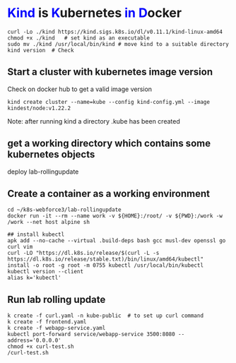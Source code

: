 # <span style="color:blue">Kind</span> is <span style="color:blue">K</span>ubernetes <span style="color:blue">in</span> <span style="color:blue">D</span>ocker

```shell
curl -Lo ./kind https://kind.sigs.k8s.io/dl/v0.11.1/kind-linux-amd64
chmod +x ./kind   # set kind as an executable
sudo mv ./kind /usr/local/bin/kind # move kind to a suitable directory 
kind version  # Check
```
## Start a cluster with kubernetes image version 
Check on docker hub to get a valid image version   
```shell
kind create cluster --name=kube --config kind-config.yml --image kindest/node:v1.22.2
```
Note: after running kind a directory .kube has been created

## get a working directory which contains some kubernetes objects
deploy lab-rollingupdate  

## Create a container as a working environment
```shell
cd ~/k8s-webforce3/lab-rollingupdate
docker run -it --rm --name work -v ${HOME}:/root/ -v ${PWD}:/work -w /work --net host alpine sh 

## install kubectl 
apk add --no-cache --virtual .build-deps bash gcc musl-dev openssl go curl vim
curl -LO "https://dl.k8s.io/release/$(curl -L -s https://dl.k8s.io/release/stable.txt)/bin/linux/amd64/kubectl"
install -o root -g root -m 0755 kubectl /usr/local/bin/kubectl
kubectl version --client
alias k='kubectl'
````
## Run lab rolling update
```shell
k create -f curl.yaml -n kube-public  # to set up curl command
k create -f frontend.yaml
k create -f webapp-service.yaml  
kubectl port-forward service/webapp-service 3500:8080 --address='0.0.0.0'
chmod +x curl-test.sh
/curl-test.sh
```
